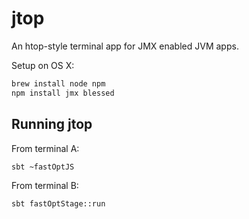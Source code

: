 jtop
=============

An htop-style terminal app for JMX enabled JVM apps.

Setup on OS X:

```sh
brew install node npm
npm install jmx blessed
```

## Running jtop

From terminal A:

```sh
sbt ~fastOptJS
```

From terminal B:

```sh
sbt fastOptStage::run
```